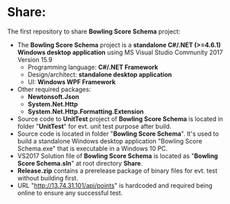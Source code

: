 # Share:
The first repository to share <b>Bowling Score Schema</b> project:
* The <b>Bowling Score Schema</b> project is a <b>standalone C#/.NET (>=4.6.1) Windows desktop application</b> using MS Visual Studio Community 2017 Version 15.9
    - Programming language: <b>C#/.NET Framework</b>
    - Design/architect: <b>standalone desktop application</b>
    - UI: <b>Windows WPF Framework</b>
* Other required packages:
    - <b>Newtonsoft.Json</b>
    - <b>System.Net.Http</b>
    - <b>System.Net.Http.Formatting.Extension</b>
* Source code to <b>UnitTest</b> project of <b>Bowling Score Schema</b> is located in folder "<b>UnitTest</b>" for evt. unit test purpose after build.
* Source code is located in folder "<b>Bowling Score Schema</b>". It's used to build a standalone Windows desktop application "Bowling Score Schema.exe" that is executable in a Windows 10 PC.
* VS2017 Solution file of <b>Bowling Score Schema</b> is located as "<b>Bowling Score Schema.sln</b>" at root directory <b>Share</b>.
* <b>Release.zip</b> contains a prerelease package of binary files for evt. test without building first.
* URL "http://13.74.31.101/api/points" is hardcoded and required being online to ensure any successful test.
